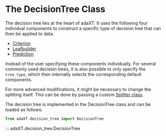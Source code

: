 # The DecisionTree Class

The decision tree lies at the heart of adaXT. It uses the following
four individual components to construct a specific type of decision
tree that can then be applied to data.

- [Criterion](../criteria/criteria.md)
- [Leafbuilder]()
- [Prediction]()

Instead of the user specifying these components individually. For
several commonly used decision trees, it is also possible to only
specify the ``tree_type``, which then internally selects the
corresponding default components.

For more advanced modifications, it might be necessary to change the
splitting itself. This can be done by passing a custom [Splitter
class](../splitter/splitter.md).

The decision tree is implemented in the DecisionTree class and can be
loaded as follows:

```python
from adaXT.decision_tree import DecisionTree
```
::: adaXT.decision_tree.DecisionTree